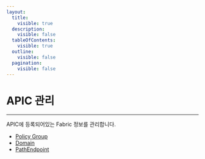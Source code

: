 ```yaml
---
layout:
  title:
    visible: true
  description:
    visible: false
  tableOfContents:
    visible: true
  outline:
    visible: false
  pagination:
    visible: false
---
```


# APIC 관리

***

APIC에 등록되어있는 Fabric 정보를 관리합니다.

* [Policy Group](policy-group.md)
* [Domain](domain.md)
* [PathEndpoint](pathendpoint.md)
